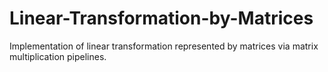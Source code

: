 # Linear-Transformation-by-Matrices
Implementation of linear transformation represented by matrices via matrix multiplication pipelines.
